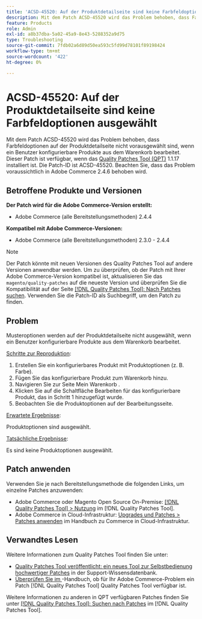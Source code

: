 ```yaml
---
title: 'ACSD-45520: Auf der Produktdetailseite sind keine Farbfeldoptionen ausgewählt'
description: Mit dem Patch ACSD-45520 wird das Problem behoben, dass Farbfeldoptionen auf der Produktdetailseite nicht vorausgewählt sind, wenn ein Benutzer konfigurierbare Produkte aus dem Warenkorb bearbeitet. Dieser Patch ist verfügbar, wenn das [Quality Patches Tool (QPT)](https://experienceleague.adobe.com/de/docs/commerce-operations/tools/quality-patches-tool/quality-patches-tool-to-self-serve-quality-patches) 1.1.17 installiert ist. Die Patch-ID ist ACSD-45520. Beachten Sie, dass das Problem voraussichtlich in Adobe Commerce 2.4.6 behoben wird.
feature: Products
role: Admin
exl-id: a8b37dba-5a02-45a9-8e43-5288352a9d75
type: Troubleshooting
source-git-commit: 7fdb02a6d89d50ea593c5fd99d78101f89198424
workflow-type: tm+mt
source-wordcount: '422'
ht-degree: 0%

---
```


# ACSD-45520: Auf der Produktdetailseite sind keine Farbfeldoptionen ausgewählt

Mit dem Patch ACSD-45520 wird das Problem behoben, dass Farbfeldoptionen auf der Produktdetailseite nicht vorausgewählt sind, wenn ein Benutzer konfigurierbare Produkte aus dem Warenkorb bearbeitet. Dieser Patch ist verfügbar, wenn das [Quality Patches Tool (QPT)](https://experienceleague.adobe.com/de/docs/commerce-operations/tools/quality-patches-tool/quality-patches-tool-to-self-serve-quality-patches) 1.1.17 installiert ist. Die Patch-ID ist ACSD-45520. Beachten Sie, dass das Problem voraussichtlich in Adobe Commerce 2.4.6 behoben wird.

## Betroffene Produkte und Versionen

**Der Patch wird für die Adobe Commerce-Version erstellt:**

* Adobe Commerce (alle Bereitstellungsmethoden) 2.4.4

**Kompatibel mit Adobe Commerce-Versionen:**

* Adobe Commerce (alle Bereitstellungsmethoden) 2.3.0 - 2.4.4

>[!NOTE]
>
>Der Patch könnte mit neuen Versionen des Quality Patches Tool auf andere Versionen anwendbar werden. Um zu überprüfen, ob der Patch mit Ihrer Adobe Commerce-Version kompatibel ist, aktualisieren Sie das `magento/quality-patches` auf die neueste Version und überprüfen Sie die Kompatibilität auf der Seite [[!DNL Quality Patches Tool]: Nach Patches suchen](https://experienceleague.adobe.com/de/docs/commerce-operations/tools/quality-patches-tool/quality-patches-tool-to-self-serve-quality-patches). Verwenden Sie die Patch-ID als Suchbegriff, um den Patch zu finden.

## Problem

Musteroptionen werden auf der Produktdetailseite nicht ausgewählt, wenn ein Benutzer konfigurierbare Produkte aus dem Warenkorb bearbeitet.

<u>Schritte zur Reproduktion</u>:

1. Erstellen Sie ein konfigurierbares Produkt mit Produktoptionen (z. B. Farbe).
1. Fügen Sie das konfigurierbare Produkt zum Warenkorb hinzu.
1. Navigieren Sie zur Seite Mein Warenkorb .
1. Klicken Sie auf die Schaltfläche Bearbeiten für das konfigurierbare Produkt, das in Schritt 1 hinzugefügt wurde.
1. Beobachten Sie die Produktoptionen auf der Bearbeitungsseite.

<u>Erwartete Ergebnisse</u>:

Produktoptionen sind ausgewählt.

<u>Tatsächliche Ergebnisse</u>:

Es sind keine Produktoptionen ausgewählt.

## Patch anwenden

Verwenden Sie je nach Bereitstellungsmethode die folgenden Links, um einzelne Patches anzuwenden:

* Adobe Commerce oder Magento Open Source On-Premise: [[!DNL Quality Patches Tool] > Nutzung](/help/tools/quality-patches-tool/usage.md) im [!DNL Quality Patches Tool].
* Adobe Commerce in Cloud-Infrastruktur: [Upgrades und Patches > Patches anwenden](https://experienceleague.adobe.com/docs/commerce-cloud-service/user-guide/develop/upgrade/apply-patches.html?lang=de) im Handbuch zu Commerce in Cloud-Infrastruktur.

## Verwandtes Lesen

Weitere Informationen zum Quality Patches Tool finden Sie unter:

* [Quality Patches Tool veröffentlicht: ein neues Tool zur Selbstbedienung hochwertiger Patches](https://experienceleague.adobe.com/de/docs/commerce-operations/tools/quality-patches-tool/quality-patches-tool-to-self-serve-quality-patches) in der Support-Wissensdatenbank.
* [Überprüfen Sie im &#x200B;](/help/tools/quality-patches-tool/patches-available-in-qpt/check-patch-for-magento-issue-with-magento-quality-patches.md)-Handbuch, ob für Ihr Adobe Commerce-Problem ein Patch [!DNL Quality Patches Tool] Quality Patches Tool verfügbar ist.

Weitere Informationen zu anderen in QPT verfügbaren Patches finden Sie unter [[!DNL Quality Patches Tool]: Suchen nach Patches](https://experienceleague.adobe.com/tools/commerce-quality-patches/index.html?lang=de) im [!DNL Quality Patches Tool].
